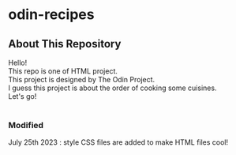 # odin-recipes

## About This Repository

Hello!<br/>
This repo is one of HTML project.<br/>
This project is designed by The Odin Project.<br/>
I guess this project is about the order of cooking some cuisines.<br/>
Let's go!<br/>
<br/>
### Modified
July 25th 2023 : style CSS files are added to make HTML files cool!

